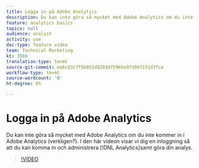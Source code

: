 ```yaml
---
title: Logga in på Adobe Analytics
description: Du kan inte göra så mycket med Adobe Analytics om du inte kommer in i Adobe Analytics (verkligen?). I den här videon får du hjälp med en inloggning så att du kan komma in och administrera Analytics, liksom att göra din analys.
feature: analytics basics
topics: null
audience: analyst
activity: use
doc-type: feature video
team: Technical Marketing
kt: 3566
translation-type: tm+mt
source-git-commit: ee6c03cff5b051d9293d75965e9fd98f151d7fce
workflow-type: tm+mt
source-wordcount: '0'
ht-degree: 0%

---
```



# Logga in på Adobe Analytics

Du kan inte göra så mycket med Adobe Analytics om du inte kommer in i Adobe Analytics (verkligen?). I den här videon visar vi dig en inloggning så att du kan komma in och administrera [!DNL Analytics]samt göra din analys.

>[!VIDEO](https://video.tv.adobe.com/v/28771/?quality=12)

